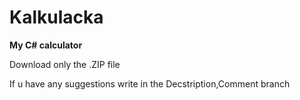 # Kalkulacka
**My C# calculator**

Download only the .ZIP file

If u have any suggestions write in the Decstription,Comment branch
